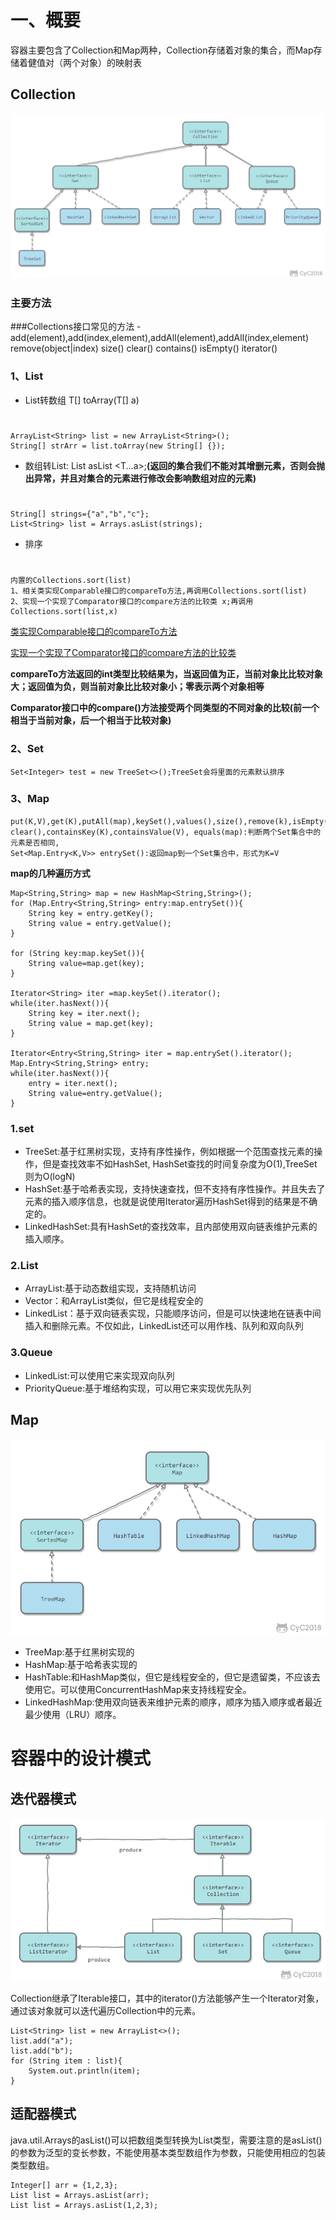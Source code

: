# 一、概要
容器主要包含了Collection和Map两种，Collection存储着对象的集合，而Map存储着健值对（两个对象）的映射表
## Collection
![](./picture/JavaCollection.png)

### 主要方法

###Collections接口常见的方法
-add(element),add(index,element),addAll(element),addAll(index,element) remove(object|index) size() clear() contains() isEmpty()  iterator()

### 1、List
- List转数组 <T>T[] toArray(T[] a)
#
	ArrayList<String> list = new ArrayList<String>();
	String[] strArr = list.toArray(new String[] {});
- 数组转List: <T> List asList <T...a>;**(返回的集合我们不能对其增删元素，否则会抛出异常，并且对集合的元素进行修改会影响数组对应的元素)**
#
	String[] strings={"a","b","c"};
	List<String> list = Arrays.asList(strings);
- 排序
#	
	内置的Collections.sort(list)
	1、相关类实现Comparable接口的compareTo方法,再调用Collections.sort(list)
	2、实现一个实现了Comparator接口的compare方法的比较类 x;再调用 Collections.sort(list,x)


[类实现Comparable接口的compareTo方法](https://www.cnblogs.com/ltb6w/p/7954839.html)

[实现一个实现了Comparator接口的compare方法的比较类](https://blog.csdn.net/without_scruple/article/details/78466847)

**compareTo方法返回的int类型比较结果为，当返回值为正，当前对象比比较对象大；返回值为负，则当前对象比比较对象小；零表示两个对象相等**

**Comparator接口中的compare()方法接受两个同类型的不同对象的比较(前一个相当于当前对象，后一个相当于比较对象)**
	
### 2、Set
	Set<Integer> test = new TreeSet<>();TreeSet会将里面的元素默认排序
### 3、Map
	put(K,V),get(K),putAll(map),keySet(),values(),size(),remove(k),isEmpty(),
	clear(),containsKey(K),containsValue(V), equals(map):判断两个Set集合中的元素是否相同,
	Set<Map.Entry<K,V>> entrySet():返回map到一个Set集合中，形式为K=V
**map的几种遍历方式**
	
	Map<String,String> map = new HashMap<String,String>();
	for (Map.Entry<String,String> entry:map.entrySet()){
		String key = entry.getKey();
		String value = entry.getValue();
	}
	
	for (String key:map.keySet()){
		String value=map.get(key);
	}

	Iterator<String> iter =map.keySet().iterator();
	while(iter.hasNext()){
		String key = iter.next();
		String value = map.get(key);
	}
	
	Iterator<Entry<String,String> iter = map.entrySet().iterator();
	Map.Entry<String,String> entry;
	while(iter.hasNext()){
		entry = iter.next();
		String value=entry.getValue();
	} 
	


### 1.set
- TreeSet:基于红黑树实现，支持有序性操作，例如根据一个范围查找元素的操作，但是查找效率不如HashSet, HashSet查找的时间复杂度为O(1),TreeSet则为O(logN)
- HashSet:基于哈希表实现，支持快速查找，但不支持有序性操作。并且失去了元素的插入顺序信息，也就是说使用Iterator遍历HashSet得到的结果是不确定的。
- LinkedHashSet:具有HashSet的查找效率，且内部使用双向链表维护元素的插入顺序。
### 2.List
- ArrayList:基于动态数组实现，支持随机访问
- Vector：和ArrayList类似，但它是线程安全的
- LinkedList：基于双向链表实现，只能顺序访问，但是可以快速地在链表中间插入和删除元素。不仅如此，LinkedList还可以用作栈、队列和双向队列
### 3.Queue
- LinkedList:可以使用它来实现双向队列
- PriorityQueue:基于堆结构实现，可以用它来实现优先队列
## Map
![](./picture/JavaMap.png)

- TreeMap:基于红黑树实现的
- HashMap:基于哈希表实现的
- HashTable:和HashMap类似，但它是线程安全的，但它是遗留类，不应该去使用它。可以使用ConcurrentHashMap来支持线程安全。
- LinkedHashMap:使用双向链表来维护元素的顺序，顺序为插入顺序或者最近最少使用（LRU）顺序。
# 容器中的设计模式
## 迭代器模式
![](./picture/JavaIterable.png)

Collection继承了Iterable接口，其中的iterator()方法能够产生一个Iterator对象，通过该对象就可以迭代遍历Collection中的元素。
	
	List<String> list = new ArrayList<>();
	list.add("a");
	list.add("b");
	for (String item : list){
		System.out.println(item);
	}

## 适配器模式
java.util.Arrays的asList()可以把数组类型转换为List类型，需要注意的是asList()的参数为泛型的变长参数，不能使用基本类型数组作为参数，只能使用相应的包装类型数组。

	Integer[] arr = {1,2,3};
	List list = Arrays.asList(arr);
	List list = Arrays.asList(1,2,3);

